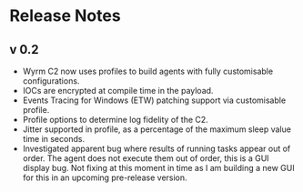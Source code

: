 # Release Notes

## v 0.2

- Wyrm C2 now uses profiles to build agents with fully customisable configurations.
- IOCs are encrypted at compile time in the payload.
- Events Tracing for Windows (ETW) patching support via customisable profile.
- Profile options to determine log fidelity of the C2.
- Jitter supported in profile, as a percentage of the maximum sleep value time in seconds.
- Investigated apparent bug where results of running tasks appear out of order. The agent does not execute them out of order, this is a GUI display bug. Not fixing at this moment in time as I am building a new GUI for this in an upcoming pre-release version.